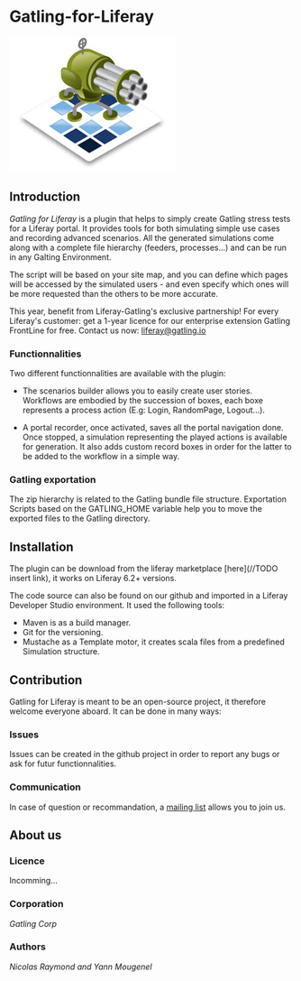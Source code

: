Gatling-for-Liferay
===================
![GitHub Logo](images/gatling_for_liferay_logo.jpg)
## Introduction
_Gatling for Liferay_ is a plugin that helps to simply create Gatling stress tests for a Liferay portal. It provides tools for both simulating simple use cases and
recording advanced scenarios. All the generated simulations come along with
a complete file hierarchy (feeders, processes...) and can be run in any Galting Environment.

The script will be based on your site map, and you can define which pages will be accessed by the simulated users - and even specify which ones will be more requested than the others to be more accurate.

This year, benefit from Liferay-Gatling's exclusive partnership! For every Liferay's customer: get a 1-year licence for our enterprise extension Gatling FrontLine for free. Contact us now: liferay@gatling.io

### Functionnalities
Two different functionnalities are available with the plugin:
  - The scenarios builder allows you to easily create user stories. Workflows are
  embodied by the succession of boxes, each boxe represents a process action
  (E.g: Login, RandomPage, Logout...).

  - A portal recorder, once activated, saves all the portal navigation done. Once stopped, a simulation representing the played actions is available for generation.
  It also adds custom record boxes in order for the latter to be added to the workflow in a simple way.


### Gatling exportation
  The zip hierarchy is related to the Gatling bundle file structure. Exportation Scripts based on the GATLING_HOME variable help you to move the exported files to the Gatling directory.

## Installation
The plugin can be download from the liferay marketplace [here](//TODO insert link), it works on Liferay 6.2+ versions.

  The code source can also be found on our github and imported in a Liferay Developer Studio environment. It used the following tools:
  - Maven is as a build manager.
  - Git for the versioning.
  - Mustache as a Template motor, it creates scala files from a predefined Simulation structure.

## Contribution
Gatling for Liferay is meant to be an open-source project, it therefore welcome everyone aboard. It can be done in many ways:

### Issues
Issues can be created in the github project in order to report any bugs or ask for futur functionnalities.
### Communication
In case of question or recommandation, a [mailing list](https://groups.google.com/forum/#!forum/gatling) allows you to join us.

## About us

### Licence
Incomming...
### Corporation
_Gatling Corp_
### Authors
_Nicolas Raymond and Yann Mougenel_
